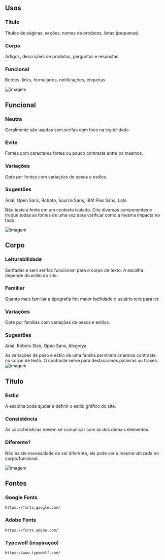 ## Usos

### Título
Títulos de páginas, seções, nomes de produtos, listas (pequenas)

### Corpo
Artigos, descrições de produtos, perguntas e respostas

### Funcional
Botões, links, formulários, notificações, etiquetas

![imagem](uso.png)

## Funcional

### Neutra
Geralmente são usadas sem serifas com foco na legibilidade.

### Evite
Fontes com caracteres fortes ou pouco contraste entre os mesmos.

### Variações
Opte por fontes com variações de pesos e estilos.

### Sugestões
Arial, Open Sans, Roboto, Source Sans, IBM Plex Sans, Lato

Não teste a fonte em um contexto isolado. Crie diversos componentes e troque todas as fontes de uma vez para verificar como a mesma impacta no todo.

![imagem](funcional.png)

## Corpo

### Leiturabilidade
Serifadas e sem serifas funcionam para o corpo de texto. A escolha depende do estilo do site.

### Familiar
Quanto mais familiar a tipografia for, maior facilidade o usuário terá para ler.

### Variações
Opte por famílias com variações de pesos e estilos.

### Sugestões
Arial, Roboto Slab, Open Sans, Alegreya

As variações de peso e estilo de uma família permitem criarmos contraste no corpo de texto. O contraste serve para destacarmos palavras ou frases.
![imagem](corpo.png)

## Título

### Estilo
A escolha pode ajudar a definir o estilo gráfico do site.

### Consistência
As características devem se comunicar com as dos demais elementos.

### Diferente?
Não existe necessidade de ser diferente, ela pode ser a mesma utilizada no corpo/funcional.

![imagem](titulo.png)

## Fontes

### Google Fonts
`https://fonts.google.com/`

### Adobe Fonts
`https://fonts.adobe.com/`

### Typewolf (inspiração)
`https://www.typewolf.com/`